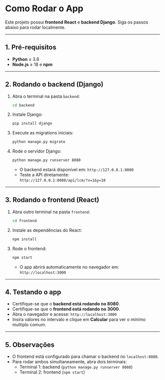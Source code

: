 
# Como Rodar o App

Este projeto possui **frontend React** e **backend Django**. Siga os passos abaixo para rodar localmente.

---

## 1. Pré-requisitos

- **Python** ≥ 3.8  
- **Node.js** ≥ 18 e **npm**  

---

## 2. Rodando o backend (Django)

1. Abra o terminal na pasta `backend`:
    ```bash
    cd backend
    ```

2. Instale Django:
    ```bash
    pip install django
    ```

3. Execute as migrations iniciais:
    ```bash
    python manage.py migrate
    ```

4. Rode o servidor Django:
    ```bash
    python manage.py runserver 8080
    ```

   - O backend estará disponível em: `http://127.0.0.1:8080`
   - Teste a API diretamente:  
     `http://127.0.0.1:8080/api/lcm/?x=1&y=10`

---

## 3. Rodando o frontend (React)

1. Abra outro terminal na pasta `frontend`:
    ```bash
    cd frontend
    ```

2. Instale as dependências do React:
    ```bash
    npm install
    ```

3. Rode o frontend:
    ```bash
    npm start
    ```

   - O app abrirá automaticamente no navegador em: `http://localhost:3000`

---

## 4. Testando o app

- Certifique-se que o **backend está rodando no 8080**.  
- Certifique-se que o **frontend está rodando no 3000**.  
- Abra o navegador e acesse: `http://localhost:3000`  
- Insira valores no intervalo e clique em **Calcular** para ver o mínimo multiplo comum.

---

## 5. Observações

- O frontend está configurado para chamar o backend no `localhost:8080`.  
- Para rodar ambos simultaneamente, abra dois terminais:
  - Terminal 1: backend (`python manage.py runserver 8080`)  
  - Terminal 2: frontend (`npm start`)
